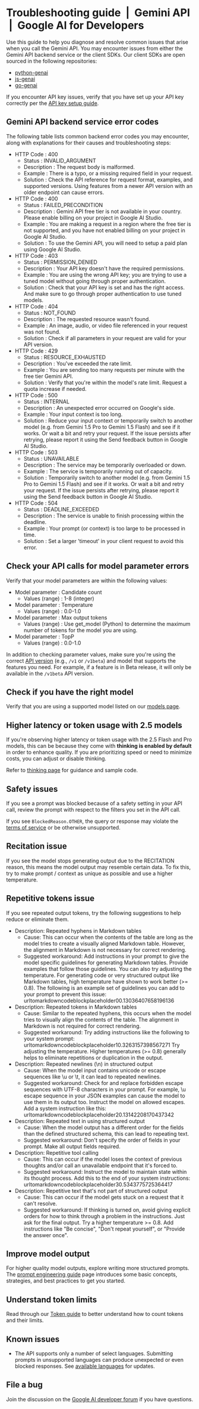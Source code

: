 # Troubleshooting guide  |  Gemini API  |  Google AI for Developers
Use this guide to help you diagnose and resolve common issues that arise when you call the Gemini API. You may encounter issues from either the Gemini API backend service or the client SDKs. Our client SDKs are open sourced in the following repositories:

*   [python-genai](https://github.com/googleapis/python-genai)
*   [js-genai](https://github.com/googleapis/js-genai)
*   [go-genai](https://github.com/googleapis/go-genai)

If you encounter API key issues, verify that you have set up your API key correctly per the [API key setup guide](https://ai.google.dev/gemini-api/docs/api-key).

Gemini API backend service error codes
--------------------------------------

The following table lists common backend error codes you may encounter, along with explanations for their causes and troubleshooting steps:



* HTTP Code   :    400   
  * Status   : INVALID_ARGUMENT
  * Description   : The request body is malformed.
  * Example   : There is a typo, or a missing required field in your request.
  * Solution   : Check the API reference for request format, examples, and supported versions. Using features from a newer API version with an older endpoint can cause errors.
* HTTP Code   :    400   
  * Status   : FAILED_PRECONDITION
  * Description   : Gemini API free tier is not available in your country. Please enable billing on your project in Google AI Studio.
  * Example   : You are making a request in a region where the free tier is not supported, and you have not enabled billing on your project in Google AI Studio.
  * Solution   : To use the Gemini API, you will need to setup a paid plan using Google AI Studio.
* HTTP Code   :    403   
  * Status   : PERMISSION_DENIED
  * Description   : Your API key doesn't have the required permissions.
  * Example   : You are using the wrong API key;  you    are trying to use a tuned model without going through proper authentication.
  * Solution   : Check that your API key is set and has the right access. And make sure to go through proper authentication to use tuned models.
* HTTP Code   :     404    
  * Status   : NOT_FOUND
  * Description   : The requested resource wasn't found.
  * Example   : An image, audio, or video file referenced in your request was not found.
  * Solution   : Check if all parameters in your request are valid for your API version.
* HTTP Code   :    429   
  * Status   : RESOURCE_EXHAUSTED
  * Description   : You've exceeded the rate limit.
  * Example   : You are sending too many requests per minute with the free tier Gemini API.
  * Solution   : Verify that you're within the model's rate limit. Request a quota increase if needed.
* HTTP Code   :    500   
  * Status   : INTERNAL
  * Description   : An unexpected error occurred on Google's side.
  * Example   : Your input context is too long.
  * Solution   : Reduce your input context or temporarily switch to another model (e.g. from Gemini 1.5 Pro to Gemini 1.5 Flash) and see if it works. Or wait a bit and retry your request. If the issue persists after retrying, please report it using the Send feedback button in Google AI Studio.
* HTTP Code   :    503   
  * Status   : UNAVAILABLE
  * Description   : The service may be temporarily overloaded or down.
  * Example   : The service is temporarily running out of capacity.
  * Solution   : Temporarily switch to another model (e.g. from Gemini 1.5 Pro to Gemini 1.5 Flash) and see if it works. Or wait a bit and retry your request. If the issue persists after retrying, please report it using the Send feedback button in Google AI Studio.
* HTTP Code   :    504   
  * Status   : DEADLINE_EXCEEDED
  * Description   : The service is unable to finish processing within the deadline.
  * Example   : Your prompt (or context) is too large to be processed in time.
  * Solution   : Set a larger 'timeout' in your client request to avoid this error.


Check your API calls for model parameter errors
-----------------------------------------------

Verify that your model parameters are within the following values:



* Model parameter   :    Candidate count   
  * Values (range)   : 1-8 (integer)
* Model parameter   :    Temperature   
  * Values (range)   : 0.0-1.0
* Model parameter   :     Max output tokens    
  * Values (range)   :     Use    get_model (Python)    to determine the maximum number of tokens for the model you are using.    
* Model parameter   :    TopP   
  * Values (range)   : 0.0-1.0


In addition to checking parameter values, make sure you're using the correct [API version](https://ai.google.dev/gemini-api/docs/api-versions) (e.g., `/v1` or `/v1beta`) and model that supports the features you need. For example, if a feature is in Beta release, it will only be available in the `/v1beta` API version.

Check if you have the right model
---------------------------------

Verify that you are using a supported model listed on our [models page](https://ai.google.dev/gemini-api/docs/models/gemini).

Higher latency or token usage with 2.5 models
---------------------------------------------

If you're observing higher latency or token usage with the 2.5 Flash and Pro models, this can be because they come with **thinking is enabled by default** in order to enhance quality. If you are prioritizing speed or need to minimize costs, you can adjust or disable thinking.

Refer to [thinking page](about:/gemini-api/docs/thinking#set-budget) for guidance and sample code.

Safety issues
-------------

If you see a prompt was blocked because of a safety setting in your API call, review the prompt with respect to the filters you set in the API call.

If you see `BlockedReason.OTHER`, the query or response may violate the [terms of service](https://ai.google.dev/terms) or be otherwise unsupported.

Recitation issue
----------------

If you see the model stops generating output due to the RECITATION reason, this means the model output may resemble certain data. To fix this, try to make prompt / context as unique as possible and use a higher temperature.

Repetitive tokens issue
-----------------------

If you see repeated output tokens, try the following suggestions to help reduce or eliminate them.



* Description: Repeated hyphens in Markdown tables
  * Cause:     This can occur when the contents of the table are long as the model tries    to create a visually aligned Markdown table. However, the alignment in    Markdown is not necessary for correct rendering.    
  * Suggested workaround:               Add instructions in your prompt to give the model specific guidelines        for generating Markdown tables. Provide examples that follow those        guidelines. You can also try adjusting the temperature. For generating        code or very structured output like Markdown tables,        high temperature have shown to work better (>= 0.8).               The following is an example set of guidelines you can add to your        prompt to prevent this issue:                urltomarkdowncodeblockplaceholder00.13036407658196136    
* Description:       Repeated tokens in Markdown tables    
  * Cause:       Similar to the repeated hyphens, this occurs when the model tries to      visually align the contents of the table. The alignment in Markdown is      not required for correct rendering.    
  * Suggested workaround:                         Try adding instructions like the following to your system prompt:          urltomarkdowncodeblockplaceholder10.3263157398567271                          Try adjusting the temperature. Higher temperatures (>= 0.8)          generally helps to eliminate repetitions or duplication in          the output.                  
* Description:       Repeated newlines (\n) in structured output    
  * Cause:       When the model input contains unicode or escape sequences like      \u or \t, it can lead to repeated newlines.    
  * Suggested workaround:                         Check for and replace forbidden escape sequences with UTF-8 characters          in your prompt. For example, \u          escape sequence in your JSON examples can cause the model to use them          in its output too.                          Instruct the model on allowed escapes. Add a system instruction like          this:          urltomarkdowncodeblockplaceholder20.13142208170437342                  
* Description:       Repeated text in using structured output    
  * Cause:       When the model output has a different order for the fields than the      defined structured schema, this can lead to repeating text.    
  * Suggested workaround:                         Don't specify the order of fields in your prompt.                          Make all output fields required.                  
* Description:       Repetitive tool calling    
  * Cause:       This can occur if the model loses the context of previous thoughts and/or      call an unavailable endpoint that it's forced to.    
  * Suggested workaround:       Instruct the model to maintain state within its thought process.      Add this to the end of your system instructions:      urltomarkdowncodeblockplaceholder30.5343775725364417    
* Description:       Repetitive text that's not part of structured output    
  * Cause:       This can occur if the model gets stuck on a request that it can't resolve.    
  * Suggested workaround:                         If thinking is turned on, avoid giving explicit orders for how to          think through a problem in the instructions. Just ask for the final          output.                          Try a higher temperature >= 0.8.                          Add instructions like "Be concise", "Don't repeat yourself", or          "Provide the answer once".                  


Improve model output
--------------------

For higher quality model outputs, explore writing more structured prompts. The [prompt engineering guide](https://ai.google.dev/gemini-api/docs/prompting-strategies) page introduces some basic concepts, strategies, and best practices to get you started.

Understand token limits
-----------------------

Read through our [Token guide](https://ai.google.dev/gemini-api/docs/tokens) to better understand how to count tokens and their limits.

Known issues
------------

*   The API supports only a number of select languages. Submitting prompts in unsupported languages can produce unexpected or even blocked responses. See [available languages](about:/gemini-api/docs/models#supported-languages) for updates.

File a bug
----------

Join the discussion on the [Google AI developer forum](https://discuss.ai.google.dev/) if you have questions.